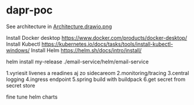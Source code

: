 # dapr-poc

See architecture in [Architecture.drawio.png](Architecture.drawio.png)

Install Docker desktop https://www.docker.com/products/docker-desktop/ 
Install Kubectl https://kubernetes.io/docs/tasks/tools/install-kubectl-windows/ 
Install Helm https://helm.sh/docs/intro/install/ 

helm install my-release ./email-service/helm/email-service

1.vyriesit livenes a readines aj zo sidecareom
2.monitoring/tracing
3.central logging
4.ingress endpoint
5.spring build with buildpack
6.get secret from secret store

fine tune helm charts